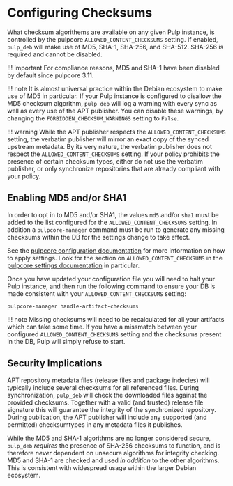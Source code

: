 # Configuring Checksums

What checksum algorithems are available on any given Pulp instance, is controlled by the pulpcore `ALLOWED_CONTENT_CHECKSUMS` setting. If enabled, `pulp_deb` will make use of MD5, SHA-1, SHA-256, and SHA-512. SHA-256 is required and cannot be disabled.

!!! important
    For compliance reasons, MD5 and SHA-1 have been disabled by default since pulpcore 3.11.

!!! note
    It is almost universal practice within the Debian ecosystem to make use of MD5 in particular.
    If your Pulp instance is configured to disallow the MD5 checksum algorithm, `pulp_deb` will log a warning with every sync as well as every use of the APT publisher.
    You can disable these warnings, by changing the `FORBIDDEN_CHECKSUM_WARNINGS` setting to `False`.


!!! warning
    While the APT publisher respects the `ALLOWED_CONTENT_CHECKSUMS` setting, the verbatim publisher will mirror an exact copy of the synced upstream metadata.
    By its very nature, the verbatim publisher  does not respect the `ALLOWED_CONTENT_CHECKSUMS` setting.
    If your policy prohibits the presence of certain checksum types, either do not use the verbatim publisher, or only synchronize repositories that are already compliant with your policy.


## Enabling MD5 and/or SHA1

In order to opt in to MD5 and/or SHA1, the values `md5` and/or `sha1` must be added to the list configured for the `ALLOWED_CONTENT_CHECKSUMS` setting. In addition a `pulpcore-manager` command must be run to generate any missing checksums within the DB for the settings change to take effect.

See the [pulpcore configuration documentation](https://staging-docs.pulpproject.org/pulpcore/docs/admin/guides/configure-pulp/) for more information on how to apply settings. Look for the section on `ALLOWED_CONTENT_CHECKSUMS` in the [pulpcore settings documentation](https://staging-docs.pulpproject.org/pulpcore/docs/admin/learn/settings/#pulp-settings) in particular.

Once you have updated your configuration file you will need to halt your Pulp instance, and then run the following command to ensure your DB is made consistent with your `ALLOWED_CONTENT_CHECKSUMS` setting:

```none
pulpcore-manager handle-artifact-checksums
```

!!! note
    Missing checksums will need to be recalculated for all your artifacts which can take some time.
    If you have a missmatch between your configured `ALLOWED_CONTENT_CHECKSUMS` setting and the checksums present in the DB, Pulp will simply refuse to start.


## Security Implications

APT repository metadata files (release files and package indecies) will typically include several checksums for all referenced files.
During synchronization, `pulp_deb` will check the downloaded files against the provided checksums.
Together with a valid (and trusted) release file signature this will guarantee the integrity of the synchronized repository.
During publication, the APT publisher will include any supported (and permitted) checksumtypes in any metadata files it publishes.

While the MD5 and SHA-1 algorithms are no longer considered secure, `pulp_deb` *requires* the presence of SHA-256 checksums to function, and is therefore *never* dependent on unsecure algorithms for integrity checking.
MD5 and SHA-1 are checked and used *in addition* to the other algorithms.
This is consistent with widespread usage within the larger Debian ecosystem.
